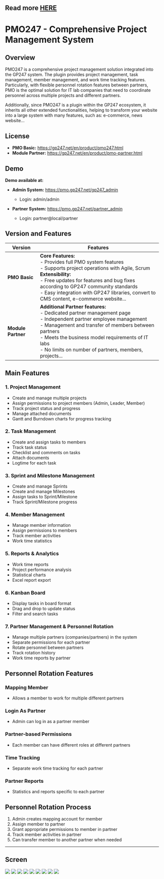 ## Read more <a href="https://gp247.net/en/docs/pmo/pmo-overview.html">HERE</a>

# PMO247 - Comprehensive Project Management System

## Overview

PMO247 is a comprehensive project management solution integrated into the GP247 system. The plugin provides project management, task management, member management, and work time tracking features. Particularly, with flexible personnel rotation features between partners, PMO is the optimal solution for IT lab companies that need to coordinate personnel across multiple projects and different partners.

Additionally, since PMO247 is a plugin within the GP247 ecosystem, it inherits all other extended functionalities, helping to transform your website into a large system with many features, such as: e-commerce, news website...

## License

- **PMO Basic:** https://gp247.net/en/product/pmo247.html
- **Module Partner:** https://gp247.net/en/product/pmo-partner.html

## Demo

**Demo available at:**

- **Admin System:** https://pmo.gp247.net/gp247_admin
  - Login: admin/admin

- **Partner System:** https://pmo.gp247.net/partner_admin
  - Login: partner@local/partner

## Version and Features

| **Version** | **Features** |
|---|---|
| **PMO Basic** |**Core Features:**<br>- Provides full PMO system features<br>- Supports project operations with Agile, Scrum<br>**Extensibility:**<br>- Free updates for features and bug fixes according to GP247 community standards<br>- Easy integration with GP247 libraries, convert to CMS content, e-commerce website... |
| **Module Partner** | **Additional Partner features:**<br>- Dedicated partner management page<br>- Independent partner employee management<br>- Management and transfer of members between partners<br>- Meets the business model requirements of IT labs<br>- No limits on number of partners, members, projects... |

## Main Features

### 1. Project Management
- Create and manage multiple projects
- Assign permissions to project members (Admin, Leader, Member)
- Track project status and progress
- Manage attached documents
- Gantt and Burndown charts for progress tracking

### 2. Task Management
- Create and assign tasks to members
- Track task status
- Checklist and comments on tasks
- Attach documents
- Logtime for each task

### 3. Sprint and Milestone Management
- Create and manage Sprints
- Create and manage Milestones
- Assign tasks to Sprint/Milestone
- Track Sprint/Milestone progress

### 4. Member Management
- Manage member information
- Assign permissions to members
- Track member activities
- Work time statistics

### 5. Reports & Analytics
- Work time reports
- Project performance analysis
- Statistical charts
- Excel report export

### 6. Kanban Board
- Display tasks in board format
- Drag and drop to update status
- Filter and search tasks

### 7. Partner Management & Personnel Rotation
- Manage multiple partners (companies/partners) in the system
- Separate permissions for each partner
- Rotate personnel between partners
- Track rotation history
- Work time reports by partner

## Personnel Rotation Features

### Mapping Member
- Allows a member to work for multiple different partners

### Login As Partner
- Admin can log in as a partner member

### Partner-based Permissions
- Each member can have different roles at different partners

### Time Tracking
- Separate work time tracking for each partner

### Partner Reports
- Statistics and reports specific to each partner

## Personnel Rotation Process

1. Admin creates mapping account for member
2. Assign member to partner
3. Grant appropriate permissions to member in partner
4. Track member activities in partner
5. Can transfer member to another partner when needed


--- 

## Screen

<img src="https://static.gp247.net/file/pmo/sc-pmo-1.jpg">

<img src="https://static.gp247.net/file/pmo/sc-pmo-2.jpg">

<img src="https://static.gp247.net/file/pmo/sc-pmo-3.jpg">

<img src="https://static.gp247.net/file/pmo/sc-pmo-4.jpg">

<img src="https://static.gp247.net/file/pmo/sc-pmo-5.jpg">

<img src="https://static.gp247.net/file/pmo/sc-pmo-6.jpg">

<img src="https://static.gp247.net/file/pmo/sc-pmo-7.jpg">

<img src="https://static.gp247.net/file/pmo/sc-pmo-8.jpg">

<img src="https://static.gp247.net/file/pmo/sc-pmo-9.jpg">
